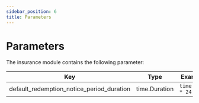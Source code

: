 ```yaml
---
sidebar_position: 6
title: Parameters
---
```


# Parameters

The insurance module contains the following parameter:

| Key                                       | Type          | Example               |
| ----------------------------------------- | ------------- | --------------------- |
| default_redemption_notice_period_duration | time.Duration | `time.Hour * 24 * 14` |

